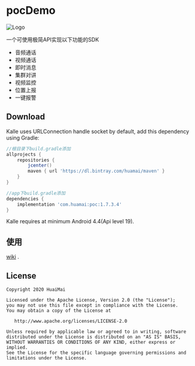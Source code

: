 # pocDemo

![Logo](https://s.beta.gtimg.com/rdmimg/exp/image2/2018/06/08/_27617a9f-5695-4cd8-ac5a-a05fe10f7525.png)

一个可使用极简API实现以下功能的SDK

  - 音频通话
  - 视频通话
  - 即时消息
  - 集群对讲
  - 视频监控
  - 位置上报
  - 一键报警

## Download

Kalle uses URLConnection handle socket by default, add this dependency using Gradle:

```groovy
//根目录下build.gradle添加
allprojects {
    repositories {
        jcenter()
        maven { url 'https://dl.bintray.com/huamai/maven' }
    }
}

//app下build.gradle添加
dependencies {
    implementation 'com.huamai:poc:1.7.3.4'
}
```

Kalle requires at minimum Android 4.4(Api level 19).

## 使用

[wiki](https://github.com/benzly/pocDemo/wiki) .

## License

```text
Copyright 2020 HuaiMai

Licensed under the Apache License, Version 2.0 (the "License");
you may not use this file except in compliance with the License.
You may obtain a copy of the License at

   http://www.apache.org/licenses/LICENSE-2.0

Unless required by applicable law or agreed to in writing, software
distributed under the License is distributed on an "AS IS" BASIS,
WITHOUT WARRANTIES OR CONDITIONS OF ANY KIND, either express or implied.
See the License for the specific language governing permissions and
limitations under the License.
```
